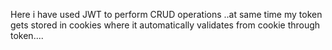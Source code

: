 Here i have  used JWT to perform  CRUD operations ..at same time my token gets stored in cookies where it automatically validates from cookie through token.... 
